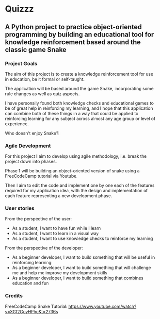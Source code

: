 # Quizzz

## A Python project to practice object-oriented programming by building an educational tool for knowledge reinforcement based around the classic game Snake

### Project Goals
The aim of this project is to create a knowledge reinforcement tool for use in education, be it formal or self-taught.

The application will be based around the game Snake, incorporating some rule changes as well as quiz aspects.

I have personally found both knowledge checks and educational games to be of great help in reinforcing my learning, and I hope that this application can combine both of these things in a way that could be applied to reinforcing learning for any subject across almost any age group or level of experience.

Who doesn't enjoy Snake?!


### Agile Development

For this project I aim to develop using agile methodology, i.e. break the project down into phases.

Phase 1 will be building an object-oriented version of snake using a FreeCodeCamp tutorial via Youtube.

Then I aim to edit the code and implement one by one each of the features required for my application idea, with the design and implementation of each feature representing a new development phase.

### User stories

From the perspective of the user:
- As a student, I want to have fun while I learn
- As a student, I want to learn in a visual way
- As a student, I want to use knowledge checks to reinforce my learning

From the perspective of the developer:
- As a beginner developer, I want to build something that will be useful in reinforcing learning
- As a beginner developer, I want to build something that will challenge me and help me improve my development skills
- As a beginner developer, I want to build something that combines education and fun


###


### Credits
FreeCodeCamp Snake Tutorial: https://www.youtube.com/watch?v=XGf2GcyHPhc&t=2736s
